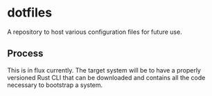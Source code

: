 # dotfiles

A repository to host various configuration files for future use. 

## Process

This is in flux currently. The target system will be to have a properly versioned Rust CLI that can be downloaded and contains all the code necessary to bootstrap a system.


